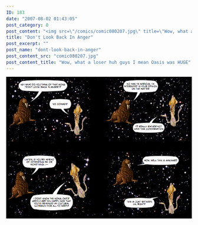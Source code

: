 ```yaml
---
ID: 183
date: "2007-08-02 01:43:05"
post_category: 0
post_content: "<img src=\"/comics/comic080207.jpg\" title=\"Wow, what a loser huh guys I mean Oasis was HUGE\" />"
title: "Don't Look Back In Anger"
post_excerpt: ""
post_name: "dont-look-back-in-anger"
post_content_src: "comic080207.jpg"
post_content_title: "Wow, what a loser huh guys I mean Oasis was HUGE"
---
```



[![Wow, what a loser huh guys I mean Oasis was HUGE](/comics-hi-res/comic080207.jpg)](/comics-hi-res/comic080207.jpg "Wow, what a loser huh guys I mean Oasis was HUGE")
